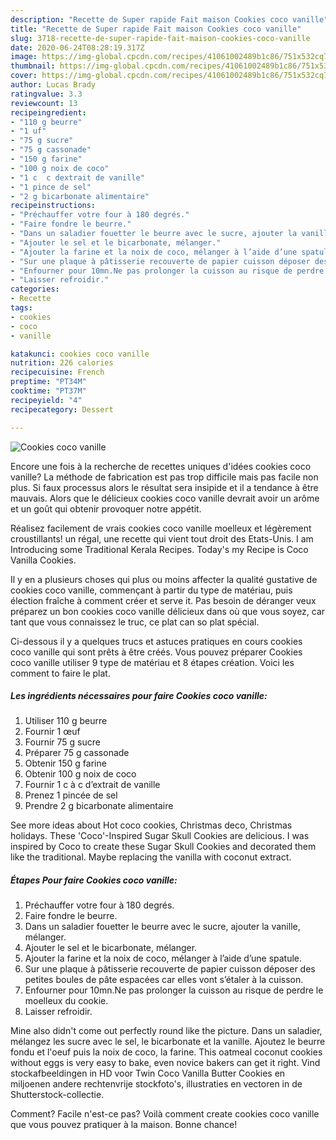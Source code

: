 ```yaml
---
description: "Recette de Super rapide Fait maison Cookies coco vanille"
title: "Recette de Super rapide Fait maison Cookies coco vanille"
slug: 3718-recette-de-super-rapide-fait-maison-cookies-coco-vanille
date: 2020-06-24T08:28:19.317Z
image: https://img-global.cpcdn.com/recipes/41061002489b1c86/751x532cq70/cookies-coco-vanille-photo-principale-de-la-recette.jpg
thumbnail: https://img-global.cpcdn.com/recipes/41061002489b1c86/751x532cq70/cookies-coco-vanille-photo-principale-de-la-recette.jpg
cover: https://img-global.cpcdn.com/recipes/41061002489b1c86/751x532cq70/cookies-coco-vanille-photo-principale-de-la-recette.jpg
author: Lucas Brady
ratingvalue: 3.3
reviewcount: 13
recipeingredient:
- "110 g beurre"
- "1 uf"
- "75 g sucre"
- "75 g cassonade"
- "150 g farine"
- "100 g noix de coco"
- "1 c  c dextrait de vanille"
- "1 pince de sel"
- "2 g bicarbonate alimentaire"
recipeinstructions:
- "Préchauffer votre four à 180 degrés."
- "Faire fondre le beurre."
- "Dans un saladier fouetter le beurre avec le sucre, ajouter la vanille, mélanger."
- "Ajouter le sel et le bicarbonate, mélanger."
- "Ajouter la farine et la noix de coco, mélanger à l’aide d’une spatule."
- "Sur une plaque à pâtisserie recouverte de papier cuisson déposer des petites boules de pâte espacées car elles vont s’étaler à la cuisson."
- "Enfourner pour 10mn.Ne pas prolonger la cuisson au risque de perdre le moelleux du cookie."
- "Laisser refroidir."
categories:
- Recette
tags:
- cookies
- coco
- vanille

katakunci: cookies coco vanille 
nutrition: 226 calories
recipecuisine: French
preptime: "PT34M"
cooktime: "PT37M"
recipeyield: "4"
recipecategory: Dessert

---
```



![Cookies coco vanille](https://img-global.cpcdn.com/recipes/41061002489b1c86/751x532cq70/cookies-coco-vanille-photo-principale-de-la-recette.jpg)

Encore une fois à la recherche de recettes uniques d'idées cookies coco vanille? La méthode de fabrication est pas trop difficile mais pas facile non plus. Si faux processus alors le résultat sera insipide et il a tendance à être mauvais. Alors que le délicieux cookies coco vanille devrait avoir un arôme et un goût qui obtenir provoquer notre appétit.

Réalisez facilement de vrais cookies coco vanille moelleux et légèrement croustillants! un régal, une recette qui vient tout droit des Etats-Unis. I am Introducing some Traditional Kerala Recipes. Today&#39;s my Recipe is Coco Vanilla Cookies.

Il y en a plusieurs choses qui plus ou moins affecter la qualité gustative de cookies coco vanille, commençant à partir du type de matériau, puis élection fraîche à comment créer et serve it. Pas besoin de déranger veux préparez un bon cookies coco vanille délicieux dans où que vous soyez, car tant que vous connaissez le truc, ce plat can so plat spécial.


Ci-dessous il y a quelques trucs et astuces pratiques en cours cookies coco vanille qui sont prêts à être créés. Vous pouvez préparer Cookies coco vanille utiliser 9 type de matériau et 8 étapes création. Voici les comment to faire le plat.

<!--inarticleads1-->

##### Les ingrédients nécessaires pour faire Cookies coco vanille:

1. Utiliser 110 g beurre
1. Fournir 1 œuf
1. Fournir 75 g sucre
1. Préparer 75 g cassonade
1. Obtenir 150 g farine
1. Obtenir 100 g noix de coco
1. Fournir 1 c à c d’extrait de vanille
1. Prenez 1 pincée de sel
1. Prendre 2 g bicarbonate alimentaire


See more ideas about Hot coco cookies, Christmas deco, Christmas holidays. These &#39;Coco&#39;-Inspired Sugar Skull Cookies are delicious. I was inspired by Coco to create these Sugar Skull Cookies and decorated them like the traditional. Maybe replacing the vanilla with coconut extract. 

<!--inarticleads2-->

##### Étapes Pour faire Cookies coco vanille:

1. Préchauffer votre four à 180 degrés.
1. Faire fondre le beurre.
1. Dans un saladier fouetter le beurre avec le sucre, ajouter la vanille, mélanger.
1. Ajouter le sel et le bicarbonate, mélanger.
1. Ajouter la farine et la noix de coco, mélanger à l’aide d’une spatule.
1. Sur une plaque à pâtisserie recouverte de papier cuisson déposer des petites boules de pâte espacées car elles vont s’étaler à la cuisson.
1. Enfourner pour 10mn.Ne pas prolonger la cuisson au risque de perdre le moelleux du cookie.
1. Laisser refroidir.


Mine also didn&#39;t come out perfectly round like the picture. Dans un saladier, mélangez les sucre avec le sel, le bicarbonate et la vanille. Ajoutez le beurre fondu et l&#39;oeuf puis la noix de coco, la farine. This oatmeal coconut cookies without eggs is very easy to bake, even novice bakers can get it right. Vind stockafbeeldingen in HD voor Twin Coco Vanilla Butter Cookies en miljoenen andere rechtenvrije stockfoto&#39;s, illustraties en vectoren in de Shutterstock-collectie. 


Comment? Facile n'est-ce pas? Voilà comment create cookies coco vanille que vous pouvez pratiquer à la maison. Bonne chance!
